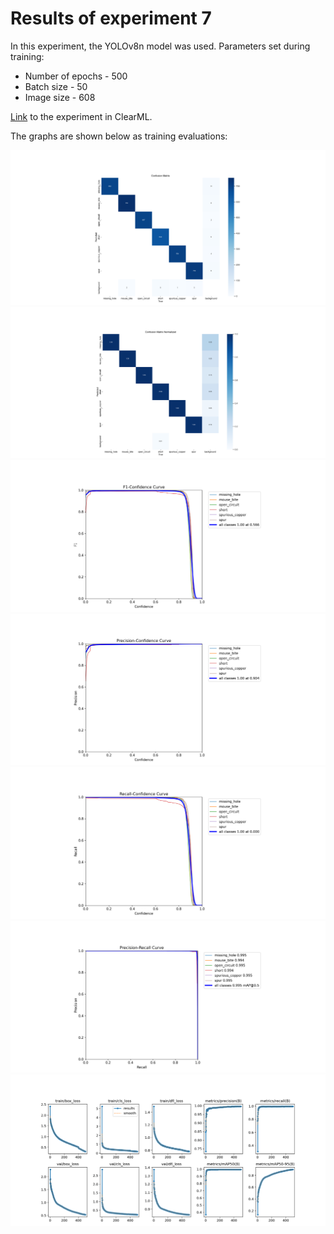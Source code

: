 # Results of experiment 7

In this experiment, the YOLOv8n model was used.
Parameters set during training:
+ Number of epochs - 500
+ Batch size - 50
+ Image size - 608

[Link](https://app.clear.ml/projects/ad34b5d2036d44e7a0d10c6189ee8a59/experiments/6eb573f2673749aa8d6c08d0669b92a6/output/execution) to the experiment in ClearML.

The graphs are shown below as training evaluations:

![](images/confusion_matrix.png)
![](images/confusion_matrix_normalized.png)
![](images/F1_curve.png)
![](images/P_curve.png)
![](images/R_curve.png)
![](images/PR_curve.png)
![](images/results.png)
